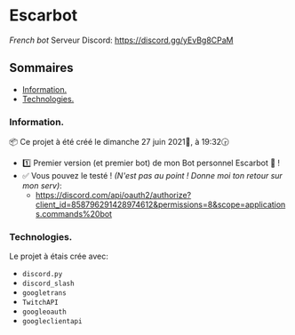 # Escarbot
_French bot_
Serveur Discord: https://discord.gg/yEvBg8CPaM

## Sommaires
* [Information.](###information.)
* [Technologies.](###technologies.)

### Information.
📦 Ce projet à été créé le dimanche ‎27 ‎juin ‎2021📅, à ‏‎19:32🕞
* 1️⃣ Premier version (et premier bot) de mon Bot personnel Escarbot 🤖 !
* ✅ Vous pouvez le testé ! _(N'est pas au point ! Donne moi ton retour sur mon serv)_:
  *  https://discord.com/api/oauth2/authorize?client_id=858796291428974612&permissions=8&scope=applications.commands%20bot

### Technologies.
Le projet à étais crée avec:
* `discord.py`
* `discord_slash`
* `googletrans`
* `TwitchAPI`
* `googleoauth`
* `googleclientapi`

